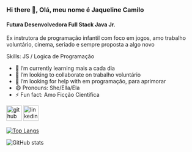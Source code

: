 ### Hi there 👋, Olá, meu nome é Jaqueline Camilo
#### Futura Desenvolvedora Full Stack Java Jr.
Ex instrutora de programação infantil com foco em jogos, amo trabalho voluntário, cinema, seriado e sempre proposta a algo novo

Skills:  JS / Logica de Programação 

- 🌱 I’m currently learning mais a cada dia 
- 👯 I’m looking to collaborate on trabalho voluntário 
- 🤔 I’m looking for help with em programação, para aprimorar 
- 😄 Pronouns: She/Ella/Ela 
- ⚡ Fun fact: Amo Ficção Cientifica 


[<img src='https://cdn.jsdelivr.net/npm/simple-icons@3.0.1/icons/github.svg' alt='github' height='40'>](https://github.com/jaque20050)  [<img src='https://cdn.jsdelivr.net/npm/simple-icons@3.0.1/icons/linkedin.svg' alt='linkedin' height='40'>](https://www.linkedin.com/in/https://www.linkedin.com/in/jaqueline-camilo-games//)  

[![Top Langs](https://github-readme-stats.vercel.app/api/top-langs/?username=jaque20050)](https://github.com/anuraghazra/github-readme-stats)

![GitHub stats](https://github-readme-stats.vercel.app/api?username=jaque20050&show_icons=true)  

